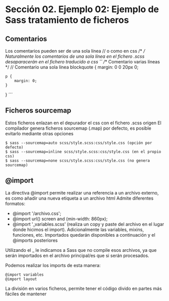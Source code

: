 # Sección 02. Ejemplo 02: Ejemplo de Sass tratamiento de ficheros
## Comentarios
Los comentarios pueden ser de una sola línea // o como en css /* */
Naturalmente los comentarios de una sola línea en el fichero .scss desaparacerán en el fichero traducido a css
´´´
/**
 Comentario varias líneas
 */
// Comentario una sola línea
blockquote {
    margin: 0 0 20px 0;
    
    p {
        margin: 0;
    }
}
´´´

## Ficheros sourcemap
Estos ficheros enlazan en el depurador el css con el fichero .scss origen
El compilador genera ficheros sourcemap (.map) por defecto, es posible evitarlo mediante otras opciones
```
$ sass --sourcemap=auto scss/style.scss:css/style.css (opción por defecto)
$ sass --sourcemap=inline scss/style.scss:css/style.css (en el propio css)
$ sass --sourcemap=none scss/style.scss:css/style.css (no genera sourcemap)
```
## @import
La directiva @import permite realizar una referencia a un archivo externo, es como añadir una nueva etiqueta <link> a un archivo html
Admite diferentes formatos:
- @import '/archivo.css';
- @import url() screen and (min-width: 860px);
- @import '_variables.scss' (realiza un copy y paste del archivo en el lugar donde hicimos el import). Adicionalmente las variables, mixins, funciones, etc. Importados quedarán disponibles a continuación y el @imports posteriores

Utilizando el _ le indicamos a Sass que no compile esos archivos, ya que serán importados en el archivo principal/es que si serán procesados.

Podemos realizar los imports de esta manera:
```
@import variables
@import layout
```

La división en varios ficheros, permite tener el código divido en partes más fáciles de mantener